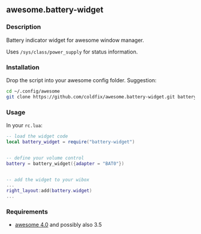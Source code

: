 ## awesome.battery-widget

### Description

Battery indicator widget for awesome window manager.

Uses `/sys/class/power_supply` for status information.


### Installation

Drop the script into your awesome config folder. Suggestion:

```bash
cd ~/.config/awesome
git clone https://github.com/coldfix/awesome.battery-widget.git battery-widget
```


### Usage

In your `rc.lua`:

```lua
-- load the widget code
local battery_widget = require("battery-widget")


-- define your volume control
battery = battery_widget({adapter = "BAT0"})


-- add the widget to your wibox
...
right_layout:add(battery.widget)
...
```


### Requirements

* [awesome 4.0](http://awesome.naquadah.org/) and possibly also 3.5
